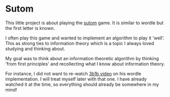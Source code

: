 # Sutom

This little project is about playing the [sutom](https://sutom.nocle.fr/) game.
It is similar to wordle but the first letter is known.

I often play this game and wanted to implement an algorithm to play it 'well'.
This as strong ties to information theory which is a topic I always loved
studying and thinking about.

My goal was to think about an information theoretic algorithm by thinking 'from
first principles' and recollecting what I know about information theory.

For instance, I did not want to re-watch
[3b1b video](https://www.youtube.com/watch?v=v68zYyaEmEA) on his wordle
implementation. I will treat myself later with that one. I have already watched
it at the time, so everything should already be somewhere in my mind!
